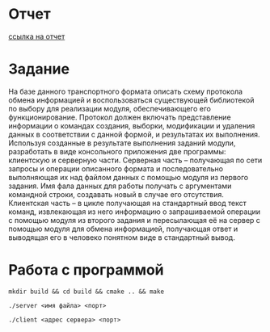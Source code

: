 # Отчет
[ссылка на отчет](https://docs.google.com/document/d/1VR9HzZoZVUiJ9zkbp1L5pLq_UrOiYQ4FOIdRt02YSuw/edit)

# Задание
На базе данного транспортного формата описать схему протокола обмена информацией и воспользоваться
существующей библиотекой по выбору для реализации модуля, обеспечивающего его функционирование.
Протокол должен включать представление информации о командах создания, выборки, модификации и
удаления данных в соответствии с данной формой, и результатах их выполнения.
Используя созданные в результате выполнения заданий модули, разработать в виде консольного приложения
две программы: клиентскую и серверную части. Серверная часть – получающая по сети запросы и операции
описанного формата и последовательно выполняющая их над файлом данных с помощью модуля из первого
задания. Имя фала данных для работы получать с аргументами командной строки, создавать новый в случае
его отсутствия. Клиентская часть – в цикле получающая на стандартный ввод текст команд, извлекающая из
него информацию о запрашиваемой операции с помощью модуля из второго задания и пересылающая её на
сервер с помощью модуля для обмена информацией, получающая ответ и выводящая его в человеко понятном виде в стандартный вывод.

# Работа с программой
`mkdir build && cd build && cmake .. && make`

`./server <имя файла> <порт>`

`./client <адрес сервера> <порт>`
